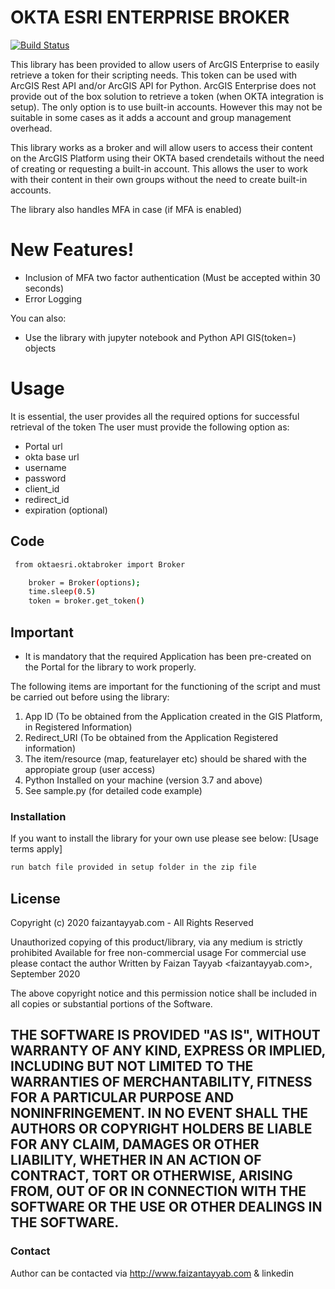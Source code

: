 # OKTA ESRI ENTERPRISE BROKER

[![Build Status](https://travis-ci.org/joemccann/dillinger.svg?branch=master)](http://python.org)

This library has been provided to allow users of ArcGIS Enterprise to easily retrieve a token for their scripting needs. This token can be used with ArcGIS Rest API and/or ArcGIS API for Python. ArcGIS Enterprise does not provide out of the box solution to retrieve a token (when OKTA integration is setup). The only option is to use built-in accounts. However this may not be suitable in some cases as it adds a account and group management overhead. 

This library works as a broker and will allow users to access their content on the ArcGIS Platform using their OKTA based crendetails without the need of creating or requesting a built-in account. This allows the user to work with their content in their own groups without the need to create built-in accounts.

The library also handles MFA in case (if MFA is enabled)

# New Features!

  - Inclusion of MFA two factor authentication (Must be accepted within 30 seconds)
  - Error Logging


You can also:
  - Use the library with jupyter notebook and Python API GIS(token=) objects 

# Usage
It is essential, the user provides all the required options for successful retrieval of the token
The user must provide the following option as:

* Portal url
* okta base url
* username
* password
* client_id
* redirect_id
* expiration (optional)

## Code
```sh
 from oktaesri.oktabroker import Broker

    broker = Broker(options);
    time.sleep(0.5)
    token = broker.get_token()
```
## Important
- It is mandatory that the required Application has been pre-created on the Portal for the library to work properly.

The following items are important for the functioning of the script and must be carried out before using the library:
1. App ID (To be obtained from the Application created in the GIS Platform, in Registered Information)
2. Redirect_URI (To be obtained from the Application Registered information)
3. The item/resource (map, featurelayer etc) should be shared with the appropiate group (user access)
4. Python Installed on your machine (version 3.7 and above)
5. See sample.py (for detailed code example)

### Installation

If you want to install the library for your own use please see below: [Usage terms apply]
```sh
run batch file provided in setup folder in the zip file
```

License
----

Copyright (c) 2020 faizantayyab.com - All Rights Reserved

Unauthorized copying of this product/library, via any medium is strictly prohibited
Available for free non-commercial usage
For commercial use please contact the author
Written by Faizan Tayyab <faizantayyab.com>, September 2020


The above copyright notice and this permission notice shall be included in all
copies or substantial portions of the Software.

THE SOFTWARE IS PROVIDED "AS IS", WITHOUT WARRANTY OF ANY KIND, EXPRESS OR
IMPLIED, INCLUDING BUT NOT LIMITED TO THE WARRANTIES OF MERCHANTABILITY,
FITNESS FOR A PARTICULAR PURPOSE AND NONINFRINGEMENT. IN NO EVENT SHALL THE
AUTHORS OR COPYRIGHT HOLDERS BE LIABLE FOR ANY CLAIM, DAMAGES OR OTHER
LIABILITY, WHETHER IN AN ACTION OF CONTRACT, TORT OR OTHERWISE, ARISING FROM,
OUT OF OR IN CONNECTION WITH THE SOFTWARE OR THE USE OR OTHER DEALINGS IN THE
SOFTWARE.
----

### Contact
Author can be contacted via http://www.faizantayyab.com & linkedin
